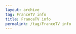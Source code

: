 ```yaml
---
layout: archive  
tag: FranceTV info  
title: FranceTV info  
permalink: /tag/FranceTV info
---
```

